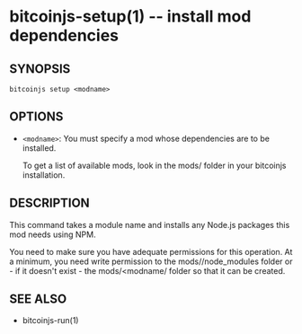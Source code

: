 bitcoinjs-setup(1) -- install mod dependencies
==============================================

## SYNOPSIS

    bitcoinjs setup <modname>

## OPTIONS

  * `<modname>`:
    You must specify a mod whose dependencies are to be installed.

    To get a list of available mods, look in the mods/ folder in your
    bitcoinjs installation.

## DESCRIPTION

This command takes a module name and installs any Node.js packages
this mod needs using NPM.

You need to make sure you have adequate permissions for this
operation. At a minimum, you need write permission to the
mods/<modname>/node_modules folder or - if it doesn't exist - the
mods/<modname/ folder so that it can be created.

## SEE ALSO

* bitcoinjs-run(1)

